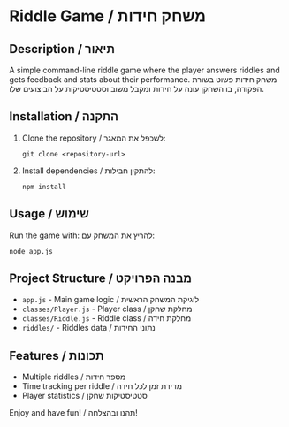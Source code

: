 # Riddle Game / משחק חידות

## Description / תיאור
A simple command-line riddle game where the player answers riddles and gets feedback and stats about their performance.
משחק חידות פשוט בשורת הפקודה, בו השחקן עונה על חידות ומקבל משוב וסטטיסטיקות על הביצועים שלו.

## Installation / התקנה
1. Clone the repository / לשכפל את המאגר:
   ```
   git clone <repository-url>
   ```
2. Install dependencies / להתקין חבילות:
   ```
   npm install
   ```

## Usage / שימוש
Run the game with:
להריץ את המשחק עם:
```
node app.js
```

## Project Structure / מבנה הפרויקט
- `app.js` - Main game logic / לוגיקת המשחק הראשית
- `classes/Player.js` - Player class / מחלקת שחקן
- `classes/Riddle.js` - Riddle class / מחלקת חידה
- `riddles/` - Riddles data / נתוני החידות

## Features / תכונות
- Multiple riddles / מספר חידות
- Time tracking per riddle / מדידת זמן לכל חידה
- Player statistics / סטטיסטיקות שחקן

Enjoy and have fun! / תהנו ובהצלחה! 